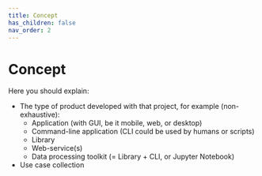 ```yaml
---
title: Concept
has_children: false
nav_order: 2
---
```


# Concept

Here you should explain:
- The type of product developed with that project, for example (non-exhaustive):
    - Application (with GUI, be it mobile, web, or desktop)
    - Command-line application (CLI could be used by humans or scripts)
    - Library
    - Web-service(s)
    - Data processing toolkit (= Library + CLI, or Jupyter Notebook)
- Use case collection
